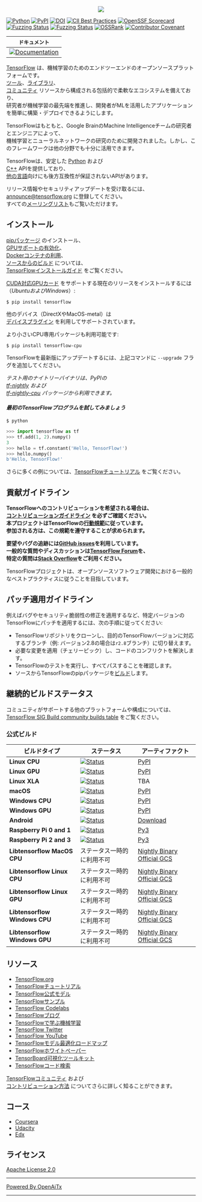 <div align="center">
  <img src="https://www.tensorflow.org/images/tf_logo_horizontal.png">
</div>

[![Python](https://img.shields.io/pypi/pyversions/tensorflow.svg)](https://badge.fury.io/py/tensorflow)
[![PyPI](https://badge.fury.io/py/tensorflow.svg)](https://badge.fury.io/py/tensorflow)
[![DOI](https://zenodo.org/badge/DOI/10.5281/zenodo.4724125.svg)](https://doi.org/10.5281/zenodo.4724125)
[![CII Best Practices](https://bestpractices.coreinfrastructure.org/projects/1486/badge)](https://bestpractices.coreinfrastructure.org/projects/1486)
[![OpenSSF Scorecard](https://api.securityscorecards.dev/projects/github.com/tensorflow/tensorflow/badge)](https://securityscorecards.dev/viewer/?uri=github.com/tensorflow/tensorflow)
[![Fuzzing Status](https://oss-fuzz-build-logs.storage.googleapis.com/badges/tensorflow.svg)](https://bugs.chromium.org/p/oss-fuzz/issues/list?sort=-opened&can=1&q=proj:tensorflow)
[![Fuzzing Status](https://oss-fuzz-build-logs.storage.googleapis.com/badges/tensorflow-py.svg)](https://bugs.chromium.org/p/oss-fuzz/issues/list?sort=-opened&can=1&q=proj:tensorflow-py)
[![OSSRank](https://shields.io/endpoint?url=https://ossrank.com/shield/44)](https://ossrank.com/p/44)
[![Contributor Covenant](https://img.shields.io/badge/Contributor%20Covenant-v1.4%20adopted-ff69b4.svg)](CODE_OF_CONDUCT.md)

**`ドキュメント`** |
------------------- |
[![Documentation](https://img.shields.io/badge/api-reference-blue.svg)](https://www.tensorflow.org/api_docs/) |

[TensorFlow](https://www.tensorflow.org/) は、機械学習のためのエンドツーエンドのオープンソースプラットフォームです。  
[ツール](https://www.tensorflow.org/resources/tools)、[ライブラリ](https://www.tensorflow.org/resources/libraries-extensions)、  
[コミュニティ](https://www.tensorflow.org/community) リソースから構成される包括的で柔軟なエコシステムを備えており、  
研究者が機械学習の最先端を推進し、開発者がMLを活用したアプリケーションを簡単に構築・デプロイできるようにします。

TensorFlowはもともと、Google BrainのMachine Intelligenceチームの研究者とエンジニアによって、  
機械学習とニューラルネットワークの研究のために開発されました。しかし、このフレームワークは他の分野でも十分に活用できます。

TensorFlowは、安定した [Python](https://www.tensorflow.org/api_docs/python) および  
[C++](https://www.tensorflow.org/api_docs/cc) APIを提供しており、  
[他の言語](https://www.tensorflow.org/api_docs)向けにも後方互換性が保証されないAPIがあります。

リリース情報やセキュリティアップデートを受け取るには、  
[announce@tensorflow.org](https://groups.google.com/a/tensorflow.org/forum/#!forum/announce) に登録してください。  
すべての[メーリングリスト](https://www.tensorflow.org/community/forums)もご覧いただけます。

## インストール

[pipパッケージ](https://www.tensorflow.org/install/pip) のインストール、  
[GPUサポートの有効化](https://www.tensorflow.org/install/gpu)、  
[Dockerコンテナの利用](https://www.tensorflow.org/install/docker)、  
[ソースからのビルド](https://www.tensorflow.org/install/source) については、  
[TensorFlowインストールガイド](https://www.tensorflow.org/install) をご覧ください。

[CUDA対応GPUカード](https://www.tensorflow.org/install/gpu) をサポートする現在のリリースをインストールするには  
（*UbuntuおよびWindows*）:

```
$ pip install tensorflow
```

他のデバイス（DirectXやMacOS-metal）は  
[デバイスプラグイン](https://www.tensorflow.org/install/gpu_plugins#available_devices) を利用してサポートされています。

より小さいCPU専用パッケージも利用可能です:

```
$ pip install tensorflow-cpu
```

TensorFlowを最新版にアップデートするには、上記コマンドに `--upgrade` フラグを追加してください。

*テスト用のナイトリーバイナリは、PyPIの  
[tf-nightly](https://pypi.python.org/pypi/tf-nightly) および  
[tf-nightly-cpu](https://pypi.python.org/pypi/tf-nightly-cpu) パッケージから利用できます。*

#### *最初のTensorFlowプログラムを試してみましょう*

```shell
$ python
```

```python
>>> import tensorflow as tf
>>> tf.add(1, 2).numpy()
3
>>> hello = tf.constant('Hello, TensorFlow!')
>>> hello.numpy()
b'Hello, TensorFlow!'
```

さらに多くの例については、[TensorFlowチュートリアル](https://www.tensorflow.org/tutorials/) をご覧ください。

## 貢献ガイドライン

**TensorFlowへのコントリビューションを希望される場合は、  
[コントリビューションガイドライン](CONTRIBUTING.md) を必ずご確認ください。  
本プロジェクトはTensorFlowの[行動規範](CODE_OF_CONDUCT.md)に従っています。  
参加される方は、この規範を遵守することが求められます。**

**要望やバグの追跡には[GitHub issues](https://github.com/tensorflow/tensorflow/issues)を利用しています。  
一般的な質問やディスカッションは[TensorFlow Forum](https://discuss.tensorflow.org/)を、  
特定の質問は[Stack Overflow](https://stackoverflow.com/questions/tagged/tensorflow)をご利用ください。**

TensorFlowプロジェクトは、オープンソースソフトウェア開発における一般的なベストプラクティスに従うことを目指しています。

## パッチ適用ガイドライン

例えばバグやセキュリティ脆弱性の修正を適用するなど、特定バージョンのTensorFlowにパッチを適用するには、次の手順に従ってください:

*   TensorFlowリポジトリをクローンし、目的のTensorFlowバージョンに対応するブランチ（例: バージョン2.8の場合は`r2.8`ブランチ）に切り替えます。
*   必要な変更を適用（チェリーピック）し、コードのコンフリクトを解決します。
*   TensorFlowのテストを実行し、すべてパスすることを確認します。
*   ソースからTensorFlowのpipパッケージを[ビルド](https://www.tensorflow.org/install/source)します。

## 継続的ビルドステータス

コミュニティがサポートする他のプラットフォームや構成については、  
[TensorFlow SIG Build community builds table](https://github.com/tensorflow/build#community-supported-tensorflow-builds) をご覧ください。

### 公式ビルド

ビルドタイプ                    | ステータス                                                                                                                                                                           | アーティファクト
----------------------------- | -------------------------------------------------------------------------------------------------------------------------------------------------------------------------------- | ---------
**Linux CPU**                 | [![Status](https://storage.googleapis.com/tensorflow-kokoro-build-badges/ubuntu-cc.svg)](https://storage.googleapis.com/tensorflow-kokoro-build-badges/ubuntu-cc.html)           | [PyPI](https://pypi.org/project/tf-nightly/)
**Linux GPU**                 | [![Status](https://storage.googleapis.com/tensorflow-kokoro-build-badges/ubuntu-gpu-py3.svg)](https://storage.googleapis.com/tensorflow-kokoro-build-badges/ubuntu-gpu-py3.html) | [PyPI](https://pypi.org/project/tf-nightly-gpu/)
**Linux XLA**                 | [![Status](https://storage.googleapis.com/tensorflow-kokoro-build-badges/ubuntu-xla.svg)](https://storage.googleapis.com/tensorflow-kokoro-build-badges/ubuntu-xla.html)         | TBA
**macOS**                     | [![Status](https://storage.googleapis.com/tensorflow-kokoro-build-badges/macos-py2-cc.svg)](https://storage.googleapis.com/tensorflow-kokoro-build-badges/macos-py2-cc.html)     | [PyPI](https://pypi.org/project/tf-nightly/)
**Windows CPU**               | [![Status](https://storage.googleapis.com/tensorflow-kokoro-build-badges/windows-cpu.svg)](https://storage.googleapis.com/tensorflow-kokoro-build-badges/windows-cpu.html)       | [PyPI](https://pypi.org/project/tf-nightly/)
**Windows GPU**               | [![Status](https://storage.googleapis.com/tensorflow-kokoro-build-badges/windows-gpu.svg)](https://storage.googleapis.com/tensorflow-kokoro-build-badges/windows-gpu.html)       | [PyPI](https://pypi.org/project/tf-nightly-gpu/)
**Android**                   | [![Status](https://storage.googleapis.com/tensorflow-kokoro-build-badges/android.svg)](https://storage.googleapis.com/tensorflow-kokoro-build-badges/android.html)               | [Download](https://bintray.com/google/tensorflow/tensorflow/_latestVersion)
**Raspberry Pi 0 and 1**      | [![Status](https://storage.googleapis.com/tensorflow-kokoro-build-badges/rpi01-py3.svg)](https://storage.googleapis.com/tensorflow-kokoro-build-badges/rpi01-py3.html)           | [Py3](https://storage.googleapis.com/tensorflow-nightly/tensorflow-1.10.0-cp34-none-linux_armv6l.whl)
**Raspberry Pi 2 and 3**      | [![Status](https://storage.googleapis.com/tensorflow-kokoro-build-badges/rpi23-py3.svg)](https://storage.googleapis.com/tensorflow-kokoro-build-badges/rpi23-py3.html)           | [Py3](https://storage.googleapis.com/tensorflow-nightly/tensorflow-1.10.0-cp34-none-linux_armv7l.whl)
**Libtensorflow MacOS CPU**   | ステータス一時的に利用不可                                                                                                                                                   | [Nightly Binary](https://storage.googleapis.com/libtensorflow-nightly/prod/tensorflow/release/macos/latest/macos_cpu_libtensorflow_binaries.tar.gz) [Official GCS](https://storage.googleapis.com/tensorflow/)
**Libtensorflow Linux CPU**   | ステータス一時的に利用不可                                                                                                                                                   | [Nightly Binary](https://storage.googleapis.com/libtensorflow-nightly/prod/tensorflow/release/ubuntu_16/latest/cpu/ubuntu_cpu_libtensorflow_binaries.tar.gz) [Official GCS](https://storage.googleapis.com/tensorflow/)
**Libtensorflow Linux GPU**   | ステータス一時的に利用不可                                                                                                                                                   | [Nightly Binary](https://storage.googleapis.com/libtensorflow-nightly/prod/tensorflow/release/ubuntu_16/latest/gpu/ubuntu_gpu_libtensorflow_binaries.tar.gz) [Official GCS](https://storage.googleapis.com/tensorflow/)
**Libtensorflow Windows CPU** | ステータス一時的に利用不可                                                                                                                                                   | [Nightly Binary](https://storage.googleapis.com/libtensorflow-nightly/prod/tensorflow/release/windows/latest/cpu/windows_cpu_libtensorflow_binaries.tar.gz) [Official GCS](https://storage.googleapis.com/tensorflow/)
**Libtensorflow Windows GPU** | ステータス一時的に利用不可                                                                                                                                                   | [Nightly Binary](https://storage.googleapis.com/libtensorflow-nightly/prod/tensorflow/release/windows/latest/gpu/windows_gpu_libtensorflow_binaries.tar.gz) [Official GCS](https://storage.googleapis.com/tensorflow/)

## リソース

*   [TensorFlow.org](https://www.tensorflow.org)
*   [TensorFlowチュートリアル](https://www.tensorflow.org/tutorials/)
*   [TensorFlow公式モデル](https://github.com/tensorflow/models/tree/master/official)
*   [TensorFlowサンプル](https://github.com/tensorflow/examples)
*   [TensorFlow Codelabs](https://codelabs.developers.google.com/?cat=TensorFlow)
*   [TensorFlowブログ](https://blog.tensorflow.org)
*   [TensorFlowで学ぶ機械学習](https://www.tensorflow.org/resources/learn-ml)
*   [TensorFlow Twitter](https://twitter.com/tensorflow)
*   [TensorFlow YouTube](https://www.youtube.com/channel/UC0rqucBdTuFTjJiefW5t-IQ)
*   [TensorFlowモデル最適化ロードマップ](https://www.tensorflow.org/model_optimization/guide/roadmap)
*   [TensorFlowホワイトペーパー](https://www.tensorflow.org/about/bib)
*   [TensorBoard可視化ツールキット](https://github.com/tensorflow/tensorboard)
*   [TensorFlowコード検索](https://cs.opensource.google/tensorflow/tensorflow)

[TensorFlowコミュニティ](https://www.tensorflow.org/community) および  
[コントリビューション方法](https://www.tensorflow.org/community/contribute) についてさらに詳しく知ることができます。

## コース

* [Coursera](https://www.coursera.org/search?query=TensorFlow)
* [Udacity](https://www.udacity.com/courses/all?search=TensorFlow)
* [Edx](https://www.edx.org/search?q=TensorFlow)

## ライセンス

[Apache License 2.0](LICENSE)

---

[Powered By OpenAiTx](https://github.com/OpenAiTx/OpenAiTx)

---